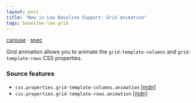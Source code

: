 ```yaml
---
layout: post
title: "New in Low Baseline Support: Grid animation"
tags: baseline-low grid
---
```


[caniuse](https://caniuse.com/?search=grid-animation) · [spec](https://drafts.csswg.org/css-grid-2/#track-sizing)

Grid animation allows you to animate the `grid-template-columns` and `grid-template-rows` CSS properties.

### Source features

- ``css.properties.grid-template-columns.animation`` [[mdn]](https://https://developer.mozilla.org/en-US/search?q=css.properties.grid-template-columns.animation)
- ``css.properties.grid-template-rows.animation`` [[mdn]](https://https://developer.mozilla.org/en-US/search?q=css.properties.grid-template-rows.animation)
